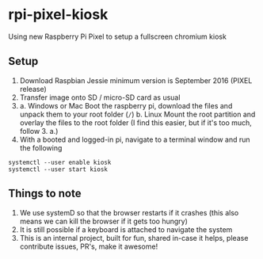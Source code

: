 # rpi-pixel-kiosk
Using new Raspberry Pi Pixel to setup a fullscreen chromium kiosk

## Setup

1. Download Raspbian Jessie minimum version is September 2016 (PIXEL release)
2. Transfer image onto SD / micro-SD card as usual
3. a. Windows or Mac
   Boot the raspberry pi, download the files and unpack them to your root folder (`/`)
   b. Linux
   Mount the root partition and overlay the files to the root folder (I find this easier, but if it's too much, follow 3. a.)
4. With a booted and logged-in pi, navigate to a terminal window and run the following

```
systemctl --user enable kiosk
systemctl --user start kiosk
```

## Things to note

1. We use systemD so that the browser restarts if it crashes (this also means we can kill the browser if it gets too hungry)
2. It is still possible if a keyboard is attached to navigate the system
3. This is an internal project, built for fun, shared in-case it helps, please contribute issues, PR's, make it awesome!
